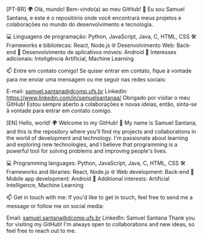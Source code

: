 [PT-BR] 🌍 Olá, mundo! Bem-vindo(a) ao meu GitHub! 👋 Eu sou Samuel Santana, e este é o repositório onde você encontrará meus projetos e colaborações no mundo do desenvolvimento e tecnologia.

💻 Linguagens de programação: Python, JavaScript, Java, C, HTML, CSS 🛠️ Frameworks e bibliotecas: React, Node.js 🌐 Desenvolvimento Web: Back-end 📱 Desenvolvimento de aplicativos móveis: Android 🌟 Interesses adicionais: Inteligência Artificial, Machine Learning

📫 Entre em contato comigo! Se quiser entrar em contato, fique à vontade para me enviar uma mensagem ou me seguir nas redes sociais:

E-mail: samuel.santana@dcomp.ufs.br LinkedIn: https://www.linkedin.com/in/samuelsantanaa/ Obrigado por visitar o meu GitHub! Estou sempre aberto a colaborações e novas ideias, então, sinta-se à vontade para entrar em contato comigo.

[EN] Hello, world! 🌍 Welcome to my GitHub! 👋 My name is Samuel Santana, and this is the repository where you'll find my projects and collaborations in the world of development and technology. I'm passionate about learning and exploring new technologies, and I believe that programming is a powerful tool for solving problems and improving people's lives.

💻 Programming languages: Python, JavaScript, Java, C, HTML, CSS 🛠️ Frameworks and libraries: React, Node.js 🌐 Web development: Back-end 📱 Mobile app development: Android 🌟 Additional interests: Artificial Intelligence, Machine Learning

📫 Get in touch with me: If you'd like to get in touch, feel free to send me a message or follow me on social media:

Email: samuel.santana@dcomp.ufs.br LinkedIn: Samuel Santana Thank you for visiting my GitHub! I'm always open to collaborations and new ideas, so feel free to reach out to me.
